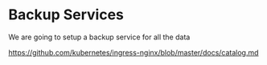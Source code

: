 # Backup Services

We are going to setup a backup service for all the data

https://github.com/kubernetes/ingress-nginx/blob/master/docs/catalog.md
